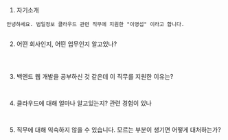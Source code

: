 1. 자기소개
```
안녕하세요. 범일정보 클라우드 관련 직무에 지원한 "이영섭" 이라고 합니다.


```

2. 어떤 회사인지, 어떤 업무인지 알고있나? 
``` 



```


3. 백엔드 웹 개발을 공부하신 것 같은데  이 직무를 지원한 이유는? 
```


```


4. 클라우드에 대해 얼마나 알고있는지? 관련 경험이 있나 

```


```

5. 직무에 대해 익숙하지 않을 수 있습니다. 모르는 부분이 생기면 어떻게 대처하는가?
```


```